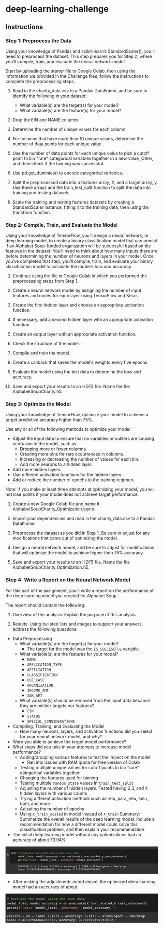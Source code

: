 # deep-learning-challenge

## Instructions
### Step 1: Preprocess the Data
Using your knowledge of Pandas and scikit-learn’s StandardScaler(), you’ll need to preprocess the dataset. This step prepares you for Step 2, where you'll compile, train, and evaluate the neural network model.

Start by uploading the starter file to Google Colab, then using the information we provided in the Challenge files, follow the instructions to complete the preprocessing steps.
1. Read in the charity_data.csv to a Pandas DataFrame, and be sure to identify the following in your dataset:
    - What variable(s) are the target(s) for your model?
    - What variable(s) are the feature(s) for your model?

2. Drop the EIN and NAME columns.

3. Determine the number of unique values for each column.

4. For columns that have more than 10 unique values, determine the number of data points for each unique value.

5. Use the number of data points for each unique value to pick a cutoff point to bin "rare" categorical variables together in a new value, Other, and then check if the binning was successful.

6. Use pd.get_dummies() to encode categorical variables.

7. Split the preprocessed data into a features array, X, and a target array, y. Use these arrays and the train_test_split function to split the data into training and testing datasets.

8. Scale the training and testing features datasets by creating a StandardScaler instance, fitting it to the training data, then using the transform function.

### Step 2: Compile, Train, and Evaluate the Model
Using your knowledge of TensorFlow, you’ll design a neural network, or deep learning model, to create a binary classification model that can predict if an Alphabet Soup-funded organization will be successful based on the features in the dataset. You’ll need to think about how many inputs there are before determining the number of neurons and layers in your model. Once you’ve completed that step, you’ll compile, train, and evaluate your binary classification model to calculate the model’s loss and accuracy.

1. Continue using the file in Google Colab in which you performed the preprocessing steps from Step 1.

2. Create a neural network model by assigning the number of input features and nodes for each layer using TensorFlow and Keras.

3. Create the first hidden layer and choose an appropriate activation function.

4. If necessary, add a second hidden layer with an appropriate activation function.

5. Create an output layer with an appropriate activation function.

6. Check the structure of the model.

7. Compile and train the model.

8. Create a callback that saves the model's weights every five epochs.

9. Evaluate the model using the test data to determine the loss and accuracy.

10. Save and export your results to an HDF5 file. Name the file AlphabetSoupCharity.h5.

### Step 3: Optimize the Model
Using your knowledge of TensorFlow, optimize your model to achieve a target predictive accuracy higher than 75%.

Use any or all of the following methods to optimize your model:

- Adjust the input data to ensure that no variables or outliers are causing confusion in the model, such as:
    - Dropping more or fewer columns.
    - Creating more bins for rare occurrences in columns.
    - Increasing or decreasing the number of values for each bin.
    - Add more neurons to a hidden layer.
- Add more hidden layers.
- Use different activation functions for the hidden layers.
- Add or reduce the number of epochs to the training regimen.

Note: If you make at least three attempts at optimizing your model, you will not lose points if your model does not achieve target performance.

1. Create a new Google Colab file and name it AlphabetSoupCharity_Optimization.ipynb.

2. Import your dependencies and read in the charity_data.csv to a Pandas DataFrame.

3. Preprocess the dataset as you did in Step 1. Be sure to adjust for any modifications that came out of optimizing the model.

4. Design a neural network model, and be sure to adjust for modifications that will optimize the model to achieve higher than 75% accuracy.

5. Save and export your results to an HDF5 file. Name the file AlphabetSoupCharity_Optimization.h5.

### Step 4: Write a Report on the Neural Network Model
For this part of the assignment, you’ll write a report on the performance of the deep learning model you created for Alphabet Soup.

The report should contain the following:

1. Overview of the analysis: Explain the purpose of this analysis.

2. Results: Using bulleted lists and images to support your answers, address the following questions:

- Data Preprocessing
    - What variable(s) are the target(s) for your model?
        - The target for the model was the `IS_SUCCESSFUL` variable
    - What variable(s) are the features for your model?
        - `NAME`
        - `APPLICATION_TYPE`
        - `AFFILIATION`
        - `CLASSIFICATION`
        - `USE_CASE`
        - `ORGANIZATION`
        - `INCOME_AMT`
        - `ASK_AMT`
    - What variable(s) should be removed from the input data because they are neither targets nor features?
        - `EIN`
        - `STATUS`
        - `SPECIAL_CONSIDERATIONS`
- Compiling, Training, and Evaluating the Model
    - How many neurons, layers, and activation functions did you select for your neural network model, and why?
- Were you able to achieve the target model performance?
- What steps did you take in your attempts to increase model performance?
    - Adding/dropping various features to test the impact on the model
        - Ran into issues with RAM quota for free version of Colab
    - Testing multiple unique values for cutoff points to bin "rare" categorical variables together
   - Changing the features used for binning
    - Testing multiple `random_state` values in `train_test_split`
    - Adjusting the number of hidden layers. Tested having 2,3, and 4 hidden layers with various counts
    - Trying different activation methods such as relu, para_relu, selu, tanh, and more
    - Adjsuting the number of epochs
    - Using `X_train_scaled` in model instead of `X_train`
Summary: Summarize the overall results of the deep learning model. Include a recommendation for how a different model could solve this classification problem, and then explain your recommendation.
- The initial deep learning model without any optimizations had an accuracy of about 73.04%
<img src='https://github.com/mshawn12/deep-learning-challenge/blob/main/Images/AlphabetSoup_model_eval_original.png?raw=true'>

- After making the adjustments noted above, the optimized deep learning model had an accuracy of about 
<img src='https://github.com/mshawn12/deep-learning-challenge/blob/main/Images/AlphabetSoup_model_eval_optimized.png?raw=true'>

